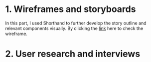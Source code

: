 # 1. Wireframes and storyboards
In this part, I used Shorthand to further develop the story outline and relevant components visually.
By clicking the [link](https://preview.shorthand.com/ku2cnPZd3PEhcHDA) here to check the wireframe.

# 2. User research and interviews
